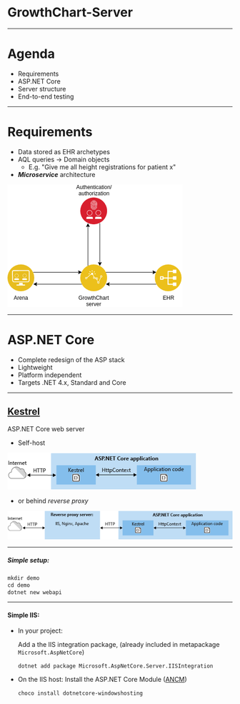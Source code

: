 GrowthChart-Server
===

---

# Agenda

- Requirements
- ASP.NET Core
- Server structure
- End-to-end testing

---

# Requirements

- Data stored as EHR archetypes
- AQL queries &rarr; Domain objects
  - E.g. "Give me all height registrations for patient x"
- _**Microservice**_ architecture


![](./gcs_architecture.png)

---

# ASP.NET Core
- Complete redesign of the ASP stack
- Lightweight
- Platform independent
- Targets .NET 4.x, Standard and Core

---

## [Kestrel](https://docs.microsoft.com/en-us/aspnet/core/fundamentals/servers/kestrel?tabs=aspnetcore2x)

ASP.NET Core web server

- Self-host

![](./kestrel-to-internet2.png)

- or behind _reverse proxy_

![](./kestrel-to-internet.png)

---

##### Simple setup:
```shell
mkdir demo
cd demo
dotnet new webapi
```

---

#### Simple IIS:
- In your project:

  Add a the IIS integration package,  (already included in metapackage `Microsoft.AspNetCore`)

  ```
  dotnet add package Microsoft.AspNetCore.Server.IISIntegration
  ```

- On the IIS host:
  Install the ASP.NET Core Module ([ANCM](https://docs.microsoft.com/en-us/aspnet/core/fundamentals/servers/aspnet-core-module?tabs=aspnetcore2x))

  ```
  choco install dotnetcore-windowshosting
  ```

  ​

  ​

